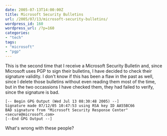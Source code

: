 ```yaml
---
date: 2005-07-13T14:00:00Z
title: Microsoft Security Bulletins
url: /2005/07/13/microsoft-security-bulletins/
wordpress_id: 160
wordpress_url: /?p=160
categories:
- "tech"
tags:
- "microsoft"
- "pgp"
---
```


This is the second time that I receive a Microsoft Security Bulletin and, since Microsoft uses PGP to sign their bulletins, I have decided to check their signature validity. I don't know if this has been a flaw in the past as well, since I delete those bulletins without even reading them most of the time, but in the two occassions I have checked them, they had failed to verify, since the signature is bad.

~~~
[-- Begin GPG Output (Wed Jul 13 08:30:48 2005) --] 
Signature made 07/12/05 10:47:53 using RSA key ID AA55BC66  
BAD signature from "Microsoft Security Response Center" <secure@microsoft.com>  
[--End GPG Output --]
~~~

What's wrong with these people?
